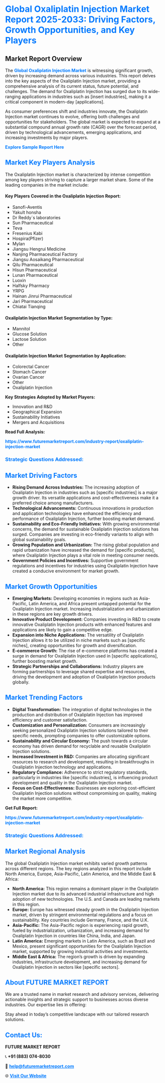 <h1 style="color: #007BFF;">Global Oxaliplatin Injection Market Report 2025-2033: Driving Factors, Growth Opportunities, and Key Players</h1>

<section id="overview">
<h2>Market Report Overview</h2>
<p>The <a href="https://www.futuremarketreport.com/industry-report/oxaliplatin-injection-market" style="color: #007BFF; text-decoration: none;"><strong>Global Oxaliplatin Injection Market</strong></a> is witnessing significant growth, driven by increasing demand across various industries. This report delves into the key aspects of the Oxaliplatin Injection market, providing a comprehensive analysis of its current status, future potential, and challenges. The demand for Oxaliplatin Injection has surged due to its wide-ranging applications in industries such as [insert industries], making it a critical component in modern-day [applications].</p>
<p>As consumer preferences shift and industries innovate, the Oxaliplatin Injection market continues to evolve, offering both challenges and opportunities for stakeholders. The global market is expected to expand at a substantial compound annual growth rate (CAGR) over the forecast period, driven by technological advancements, emerging applications, and increasing investments by major players.</p>
</section>

<section id="overview">
<p><a href="https://www.futuremarketreport.com/request-sample/reportId=127118" style="color: #007BFF; text-decoration: none;"><strong>Explore Sample Report Here</strong></a></p>
</section>

<section id="key-players">
<h2 style="color: #007BFF;">Market Key Players Analysis</h2>
<p>The Oxaliplatin Injection market is characterized by intense competition among key players striving to capture a larger market share. Some of the leading companies in the market include:</p>
<h4>Key Players Covered in the Oxaliplatin Injection Report:</h4>
<ul><li>Sanofi-Aventis</li><li>Yakult honsha</li><li>Dr Reddy`s laboratories</li><li>Sun Pharmaceutical</li><li>Teva</li><li>Fresenius Kabi</li><li>Hospira(Pfizer)</li><li>Mylan</li><li>Jiangsu Hengrui Medicine</li><li>Nanjing Pharmaceutical Factory</li><li>Jiangsu Aosaikang Pharmaceutical</li><li>Qilu Pharmaceutical</li><li>Hisun Pharmaceutical</li><li>Lunan Pharmaceutical</li><li>Luoxin</li><li>Halfsky Pharmacy</li><li>YRPG</li><li>Hainan Jinrui Pharmaceutical</li><li>Jari Pharmaceutical</li><li>Chiatai Tianqing</li></ul>
<h4>Oxaliplatin Injection Market Segmentation by Type:</h4>
<ul><li>Mannitol</li><li>Glucose Solution</li><li>Lactose Solution</li><li>Other</li></ul>

<h4>Oxaliplatin Injection Market Segmentation by Application:</h4>
<ul><li>Colorectal Cancer</li><li>Stomach Cancer</li><li>Ovarian Cancer</li><li>Other</li><li>Oxaliplatin Injection</li></ul>
<p><strong>Key Strategies Adopted by Market Players:</strong></p>
<ul>
<li>Innovation and R&D</li>
<li>Geographical Expansion</li>
<li>Sustainability Initiatives</li>
<li>Mergers and Acquisitions</li>
</ul>
</section>

<section>
<p><strong>Read Full Analysis: </strong></p><a href="https://www.futuremarketreport.com/industry-report/oxaliplatin-injection-market" style="color: #007BFF; text-decoration: none;"><strong>https://www.futuremarketreport.com/industry-report/oxaliplatin-injection-market</strong></a>
<h3 style="color: #007BFF;">Strategic Questions Addressed:</h3>
</section>

<section id="driving-factors">
<h2 style="color: #007BFF;">Market Driving Factors</h2>
<ul>
<li><strong>Rising Demand Across Industries:</strong> The increasing adoption of Oxaliplatin Injection in industries such as [specific industries] is a major growth driver. Its versatile applications and cost-effectiveness make it a preferred choice among manufacturers.</li>
<li><strong>Technological Advancements:</strong> Continuous innovations in production and application technologies have enhanced the efficiency and performance of Oxaliplatin Injection, further boosting market demand.</li>
<li><strong>Sustainability and Eco-Friendly Initiatives:</strong> With growing environmental concerns, the demand for sustainable Oxaliplatin Injection solutions has surged. Companies are investing in eco-friendly variants to align with global sustainability goals.</li>
<li><strong>Growing Population and Urbanization:</strong> The rising global population and rapid urbanization have increased the demand for [specific products], where Oxaliplatin Injection plays a vital role in meeting consumer needs.</li>
<li><strong>Government Policies and Incentives:</strong> Supportive government regulations and incentives for industries using Oxaliplatin Injection have created a conducive environment for market growth.</li>
</ul>
</section>

<section id="growth-opportunities">
<h2 style="color: #007BFF;">Market Growth Opportunities</h2>
<ul>
<li><strong>Emerging Markets:</strong> Developing economies in regions such as Asia-Pacific, Latin America, and Africa present untapped potential for the Oxaliplatin Injection market. Increasing industrialization and urbanization in these regions are key growth drivers.</li>
<li><strong>Innovative Product Development:</strong> Companies investing in R&D to create innovative Oxaliplatin Injection products with enhanced features and applications are likely to gain a competitive edge.</li>
<li><strong>Expansion into Niche Applications:</strong> The versatility of Oxaliplatin Injection allows it to be utilized in niche markets such as [specific niches], creating opportunities for growth and diversification.</li>
<li><strong>E-commerce Growth:</strong> The rise of e-commerce platforms has created a surge in demand for Oxaliplatin Injection used in [specific applications], further boosting market growth.</li>
<li><strong>Strategic Partnerships and Collaborations:</strong> Industry players are forming partnerships to leverage shared expertise and resources, driving the development and adoption of Oxaliplatin Injection products globally.</li>
</ul>
</section>

<section id="trending-factors">
<h2 style="color: #007BFF;">Market Trending Factors</h2>
<ul>
<li><strong>Digital Transformation:</strong> The integration of digital technologies in the production and distribution of Oxaliplatin Injection has improved efficiency and customer satisfaction.</li>
<li><strong>Customization and Personalization:</strong> Consumers are increasingly seeking personalized Oxaliplatin Injection solutions tailored to their specific needs, prompting companies to offer customizable options.</li>
<li><strong>Sustainability and Circular Economy:</strong> The push towards a circular economy has driven demand for recyclable and reusable Oxaliplatin Injection solutions.</li>
<li><strong>Increased Investment in R&D:</strong> Companies are allocating significant resources to research and development, resulting in breakthroughs in Oxaliplatin Injection technology and applications.</li>
<li><strong>Regulatory Compliance:</strong> Adherence to strict regulatory standards, particularly in industries like [specific industries], is influencing product development and quality in the Oxaliplatin Injection market.</li>
<li><strong>Focus on Cost-Effectiveness:</strong> Businesses are exploring cost-efficient Oxaliplatin Injection solutions without compromising on quality, making the market more competitive.</li>
</ul>
</section>

<section>
<p><strong>Get Full Report: </strong></p><a href="https://www.futuremarketreport.com/industry-report/oxaliplatin-injection-market" style="color: #007BFF; text-decoration: none;"><strong>https://www.futuremarketreport.com/industry-report/oxaliplatin-injection-market</strong></a>
<h3 style="color: #007BFF;">Strategic Questions Addressed:</h3>
</section>


<section id="regional-analysis">
<h2 style="color: #007BFF;">Market Regional Analysis</h2>
<p>The global Oxaliplatin Injection market exhibits varied growth patterns across different regions. The key regions analyzed in this report include North America, Europe, Asia-Pacific, Latin America, and the Middle East & Africa:</p>
<ul>
<li><strong>North America:</strong> This region remains a dominant player in the Oxaliplatin Injection market due to its advanced industrial infrastructure and high adoption of new technologies. The U.S. and Canada are leading markets in this region.</li>
<li><strong>Europe:</strong> Europe has witnessed steady growth in the Oxaliplatin Injection market, driven by stringent environmental regulations and a focus on sustainability. Key countries include Germany, France, and the U.K.</li>
<li><strong>Asia-Pacific:</strong> The Asia-Pacific region is experiencing rapid growth, fueled by industrialization, urbanization, and increasing demand for Oxaliplatin Injection in countries like China, India, and Japan.</li>
<li><strong>Latin America:</strong> Emerging markets in Latin America, such as Brazil and Mexico, present significant opportunities for the Oxaliplatin Injection market, supported by growing industrial activities and investments.</li>
<li><strong>Middle East & Africa:</strong> The region’s growth is driven by expanding industries, infrastructure development, and increasing demand for Oxaliplatin Injection in sectors like [specific sectors].</li>
</ul>
</section>

<footer>
<h2 style="color: #007BFF;">About FUTURE MARKET REPORT</h2>
<p>We are a trusted name in market research and advisory services, delivering actionable insights and strategic support to businesses across diverse industries. Our expertise lies in offering:</p>

<p>Stay ahead in today’s competitive landscape with our tailored research solutions.</p>

<h2 style="color: #007BFF;">Contact Us:</h2>
<p><strong>FUTURE MARKET REPORT</strong></p>
<p>📞 <strong>+91 (883) 074-8030</strong></p>
<p>📧 <strong><a href="mailto:help@futuremarketreport.com" style="color: #007BFF;">help@futuremarketreport.com</a></strong></p>
<p>🌐 <strong><a href="https://www.futuremarketreport.com/" style="color: #007BFF;">Visit Our Website</a></strong></p>
</footer>